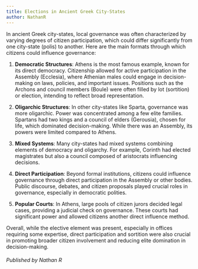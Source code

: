 ```yaml
---
title: Elections in Ancient Greek City-States
author: NathanR
---
```


In ancient Greek city-states, local governance was often characterized by varying degrees of citizen participation, which could differ significantly from one city-state (polis) to another. Here are the main formats through which citizens could influence governance:

1. **Democratic Structures**: Athens is the most famous example, known for its direct democracy. Citizenship allowed for active participation in the Assembly (Ecclesia), where Athenian males could engage in decision-making on laws, policies, and important issues. Positions such as the Archons and council members (Boule) were often filled by lot (sortition) or election, intending to reflect broad representation.

2. **Oligarchic Structures**: In other city-states like Sparta, governance was more oligarchic. Power was concentrated among a few elite families. Spartans had two kings and a council of elders (Gerousia), chosen for life, which dominated decision-making. While there was an Assembly, its powers were limited compared to Athens.

3. **Mixed Systems**: Many city-states had mixed systems combining elements of democracy and oligarchy. For example, Corinth had elected magistrates but also a council composed of aristocrats influencing decisions.

4. **Direct Participation**: Beyond formal institutions, citizens could influence governance through direct participation in the Assembly or other bodies. Public discourse, debates, and citizen proposals played crucial roles in governance, especially in democratic polities.

5. **Popular Courts**: In Athens, large pools of citizen jurors decided legal cases, providing a judicial check on governance. These courts had significant power and allowed citizens another direct influence method.

Overall, while the elective element was present, especially in offices requiring some expertise, direct participation and sortition were also crucial in promoting broader citizen involvement and reducing elite domination in decision-making.



###### Published by Nathan R